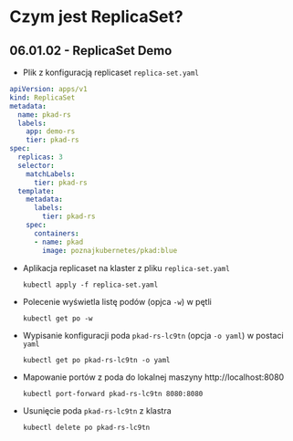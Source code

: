 # Czym jest ReplicaSet?
## 06.01.02 - ReplicaSet Demo

- Plik z konfiguracją replicaset `replica-set.yaml`
```yaml
apiVersion: apps/v1
kind: ReplicaSet
metadata:
  name: pkad-rs
  labels:
    app: demo-rs
    tier: pkad-rs
spec:
  replicas: 3
  selector:
    matchLabels:
      tier: pkad-rs
  template:
    metadata:
      labels:
        tier: pkad-rs
    spec:
      containers:
      - name: pkad
        image: poznajkubernetes/pkad:blue
```

- Aplikacja replicaset na klaster z pliku `replica-set.yaml`

    `kubectl apply -f replica-set.yaml`
    
- Polecenie wyświetla listę podów (opjca `-w`) w pętli

    `kubectl get po -w`
    
- Wypisanie konfiguracji poda `pkad-rs-lc9tn` (opcja `-o yaml`) w postaci `yaml`

    `kubectl get po pkad-rs-lc9tn -o yaml`
    
- Mapowanie portów z poda do lokalnej maszyny http://localhost:8080

    `kubectl port-forward pkad-rs-lc9tn 8080:8080`
    
- Usunięcie poda `pkad-rs-lc9tn` z klastra

    `kubectl delete po pkad-rs-lc9tn`
